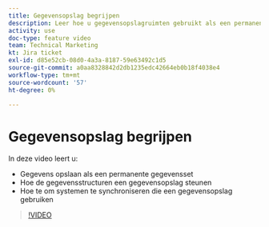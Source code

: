 ```yaml
---
title: Gegevensopslag begrijpen
description: Leer hoe u gegevensopslagruimten gebruikt als een permanente gegevensset en hoe gegevensstructuren een gegevensopslag ondersteunen in [!DNL Adobe Workfront Fusion].
activity: use
doc-type: feature video
team: Technical Marketing
kt: Jira ticket
exl-id: d85e52cb-08d0-4a3a-8187-59e63492c1d5
source-git-commit: a0aa8328842d2db1235edc42664eb0b18f4038e4
workflow-type: tm+mt
source-wordcount: '57'
ht-degree: 0%

---
```


# Gegevensopslag begrijpen

In deze video leert u:

* Gegevens opslaan als een permanente gegevensset
* Hoe de gegevensstructuren een gegevensopslag steunen
* Hoe te om systemen te synchroniseren die een gegevensopslag gebruiken

>[!VIDEO](https://video.tv.adobe.com/v/335295/?quality=12)
